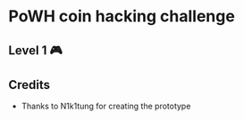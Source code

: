 # PoWH coin hacking challenge

## Level 1 :video_game:

## Credits

- Thanks to N1k1tung for creating the prototype
